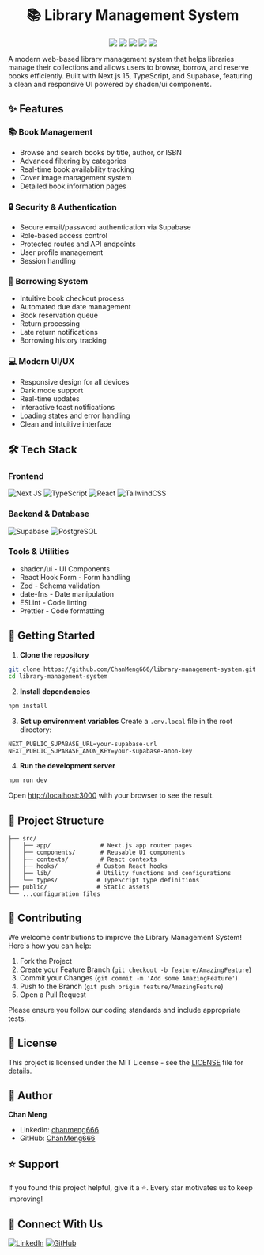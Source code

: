 <div align="center">
 <h1>📚 Library Management System</h1>
 <img src="https://img.shields.io/badge/Next.js-15.0.2-black"/>
 <img src="https://img.shields.io/badge/TypeScript-5.0.0-blue"/>
 <img src="https://img.shields.io/badge/License-MIT-green"/>
 <img src="https://img.shields.io/badge/Supabase-2.46.0-darkgreen"/>
 <img src="https://img.shields.io/badge/React-18.3.1-61DAFB"/>
</div>

A modern web-based library management system that helps libraries manage their collections and allows users to browse, borrow, and reserve books efficiently. Built with Next.js 15, TypeScript, and Supabase, featuring a clean and responsive UI powered by shadcn/ui components.

## ✨ Features

### 📚 Book Management
- Browse and search books by title, author, or ISBN
- Advanced filtering by categories
- Real-time book availability tracking
- Cover image management system
- Detailed book information pages

### 🔒 Security & Authentication
- Secure email/password authentication via Supabase
- Role-based access control
- Protected routes and API endpoints
- User profile management
- Session handling

### 📖 Borrowing System
- Intuitive book checkout process
- Automated due date management
- Book reservation queue
- Return processing
- Late return notifications
- Borrowing history tracking

### 💻 Modern UI/UX
- Responsive design for all devices
- Dark mode support
- Real-time updates
- Interactive toast notifications
- Loading states and error handling
- Clean and intuitive interface

## 🛠️ Tech Stack

### Frontend
![Next JS](https://img.shields.io/badge/Next.js-black?style=for-the-badge&logo=next.js&logoColor=white)
![TypeScript](https://img.shields.io/badge/typescript-%23007ACC.svg?style=for-the-badge&logo=typescript&logoColor=white)
![React](https://img.shields.io/badge/react-%2320232a.svg?style=for-the-badge&logo=react&logoColor=%2361DAFB)
![TailwindCSS](https://img.shields.io/badge/tailwindcss-%2338B2AC.svg?style=for-the-badge&logo=tailwind-css&logoColor=white)

### Backend & Database
![Supabase](https://img.shields.io/badge/Supabase-3ECF8E?style=for-the-badge&logo=supabase&logoColor=white)
![PostgreSQL](https://img.shields.io/badge/postgresql-%23316192.svg?style=for-the-badge&logo=postgresql&logoColor=white)

### Tools & Utilities
- shadcn/ui - UI Components
- React Hook Form - Form handling
- Zod - Schema validation
- date-fns - Date manipulation
- ESLint - Code linting
- Prettier - Code formatting

## 🚀 Getting Started

1. **Clone the repository**
```bash
git clone https://github.com/ChanMeng666/library-management-system.git
cd library-management-system
```

2. **Install dependencies**
```bash
npm install
```

3. **Set up environment variables**
Create a `.env.local` file in the root directory:
```
NEXT_PUBLIC_SUPABASE_URL=your-supabase-url
NEXT_PUBLIC_SUPABASE_ANON_KEY=your-supabase-anon-key
```

4. **Run the development server**
```bash
npm run dev
```

Open [http://localhost:3000](http://localhost:3000) with your browser to see the result.

## 📁 Project Structure

```
├── src/
│   ├── app/              # Next.js app router pages
│   ├── components/       # Reusable UI components
│   ├── contexts/         # React contexts
│   ├── hooks/           # Custom React hooks
│   ├── lib/             # Utility functions and configurations
│   └── types/           # TypeScript type definitions
├── public/              # Static assets
└── ...configuration files
```

## 🤝 Contributing

We welcome contributions to improve the Library Management System! Here's how you can help:

1. Fork the Project
2. Create your Feature Branch (`git checkout -b feature/AmazingFeature`)
3. Commit your Changes (`git commit -m 'Add some AmazingFeature'`)
4. Push to the Branch (`git push origin feature/AmazingFeature`)
5. Open a Pull Request

Please ensure you follow our coding standards and include appropriate tests.

## 📄 License

This project is licensed under the MIT License - see the [LICENSE](LICENSE) file for details.

## 👤 Author

**Chan Meng**
- LinkedIn: [chanmeng666](https://www.linkedin.com/in/chanmeng666/)
- GitHub: [ChanMeng666](https://github.com/ChanMeng666)

## ⭐ Support

If you found this project helpful, give it a ⭐️. Every star motivates us to keep improving!

## 📱 Connect With Us

[![LinkedIn](https://img.shields.io/badge/linkedin-%230077B5.svg?style=for-the-badge&logo=linkedin&logoColor=white)](https://www.linkedin.com/in/chanmeng666/)
[![GitHub](https://img.shields.io/badge/github-%23121011.svg?style=for-the-badge&logo=github&logoColor=white)](https://github.com/ChanMeng666)
